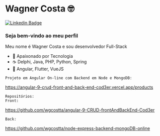 # Wagner Costa :nerd_face:

[![Linkedin Badge](https://img.shields.io/badge/-LinkedIn-blue?style=flat-square&logo=Linkedin&logoColor=white)](https://www.linkedin.com/in/wagnercostta/)

### Seja bem-vindo ao meu perfil

Meu nome é Wagner Costa e sou desenvolvedor Full-Stack

- :blue_heart: Apaixonado por Tecnologia
- :coffee: Delphi, Java, PHP, Python, Spring
- :star_struck: Angular, Flutter, VueJS

```
Projeto em Angular On-line com Backend em Node e MongoDB:
```
https://angular-9-crud-front-and-back-end-cod3er.vercel.app/products
```
Repositórios:
Front:
```
https://github.com/wgcostta/angular-9-CRUD-frontAndBackEnd-Cod3er
```
Back:
```
https://github.com/wgcostta/node-express-backend-mongoDB-online
```
